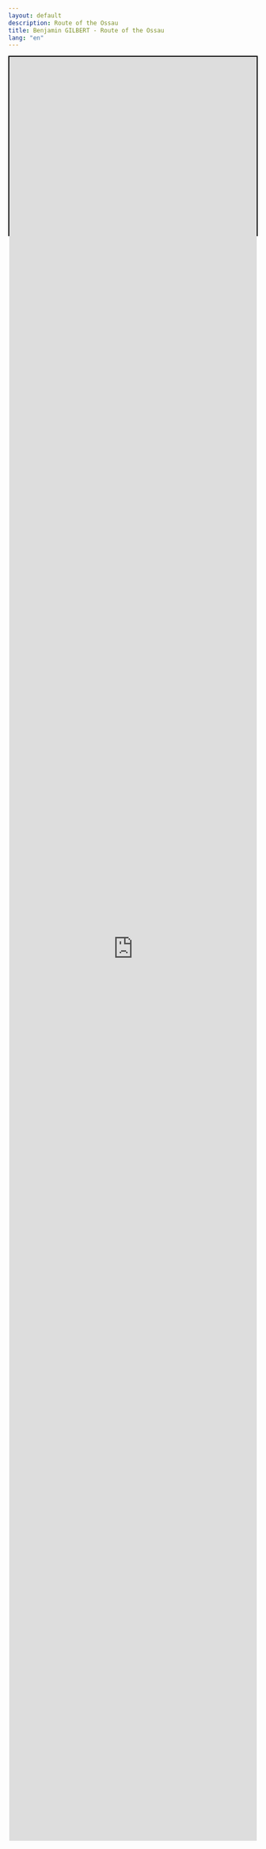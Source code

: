 ```yaml
---
layout: default
description: Route of the Ossau
title: Benjamin GILBERT - Route of the Ossau
lang: "en"
---
```


<div align="center" style="height: 9vh; border: 2px solid black"><iframe src="https://footpathapp.com/routes/86FA014C-2E1C-4DCB-8B0F-A1D1010D779A?embed=1" style="width: 100%; height: 90vh; border: 0"></iframe></div>